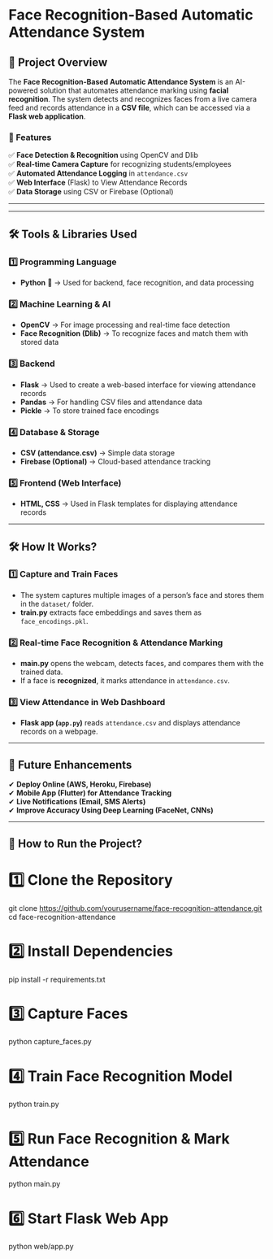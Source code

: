 # **Face Recognition-Based Automatic Attendance System**

## **📌 Project Overview**
The **Face Recognition-Based Automatic Attendance System** is an AI-powered solution that automates attendance marking using **facial recognition**. The system detects and recognizes faces from a live camera feed and records attendance in a **CSV file**, which can be accessed via a **Flask web application**.

### **🎯 Features**
✅ **Face Detection & Recognition** using OpenCV and Dlib  
✅ **Real-time Camera Capture** for recognizing students/employees  
✅ **Automated Attendance Logging** in `attendance.csv`  
✅ **Web Interface** (Flask) to View Attendance Records  
✅ **Data Storage** using CSV or Firebase (Optional)  

---

---

## **🛠️ Tools & Libraries Used**

### **1️⃣ Programming Language**
- **Python** 🐍 → Used for backend, face recognition, and data processing  

### **2️⃣ Machine Learning & AI**
- **OpenCV** → For image processing and real-time face detection  
- **Face Recognition (Dlib)** → To recognize faces and match them with stored data  

### **3️⃣ Backend**
- **Flask** → Used to create a web-based interface for viewing attendance records  
- **Pandas** → For handling CSV files and attendance data  
- **Pickle** → To store trained face encodings  

### **4️⃣ Database & Storage**
- **CSV (attendance.csv)** → Simple data storage  
- **Firebase (Optional)** → Cloud-based attendance tracking  

### **5️⃣ Frontend (Web Interface)**
- **HTML, CSS** → Used in Flask templates for displaying attendance records  

---

## **🛠️ How It Works?**

### **1️⃣ Capture and Train Faces**
- The system captures multiple images of a person’s face and stores them in the `dataset/` folder.  
- **train.py** extracts face embeddings and saves them as `face_encodings.pkl`.  

### **2️⃣ Real-time Face Recognition & Attendance Marking**
- **main.py** opens the webcam, detects faces, and compares them with the trained data.  
- If a face is **recognized**, it marks attendance in `attendance.csv`.  

### **3️⃣ View Attendance in Web Dashboard**
- **Flask app (`app.py`)** reads `attendance.csv` and displays attendance records on a webpage.  

---

## **🚀 Future Enhancements**
✔ **Deploy Online (AWS, Heroku, Firebase)**  
✔ **Mobile App (Flutter) for Attendance Tracking**  
✔ **Live Notifications (Email, SMS Alerts)**  
✔ **Improve Accuracy Using Deep Learning (FaceNet, CNNs)**  

---

## **📌 How to Run the Project?**


# 1️⃣ Clone the Repository
git clone https://github.com/yourusername/face-recognition-attendance.git
cd face-recognition-attendance

# 2️⃣ Install Dependencies
pip install -r requirements.txt

# 3️⃣ Capture Faces
python capture_faces.py

# 4️⃣ Train Face Recognition Model
python train.py

# 5️⃣ Run Face Recognition & Mark Attendance
python main.py

# 6️⃣ Start Flask Web App
python web/app.py
